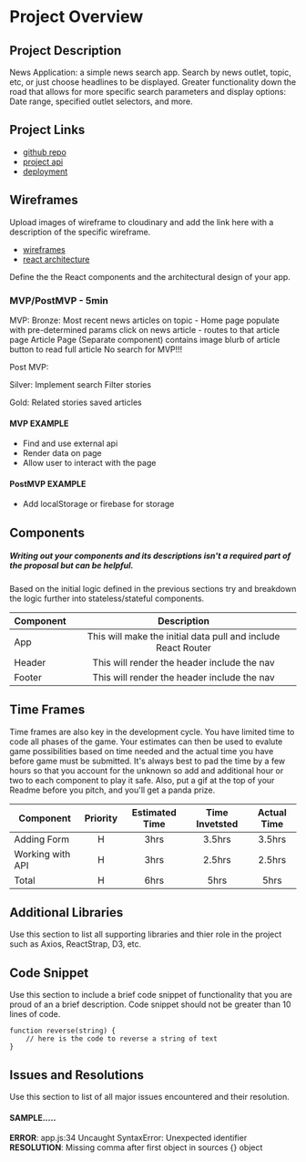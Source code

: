# Project Overview


## Project Description

News Application: a simple news search app. Search by news outlet, topic, etc, or just choose headlines to be displayed. Greater functionality down the road that allows for more specific search parameters and display options: Date range, specified outlet selectors, and more.

## Project Links

- [github repo](https://github.com/macuser413/react-news)
- [project api](https://newsapi.org/)
- [deployment]()

## Wireframes

Upload images of wireframe to cloudinary and add the link here with a description of the specific wireframe.

- [wireframes](https://i.ibb.co/DknZJkZ/React-Project-Components.jpg)
- [react architecture](https://i.ibb.co/DknZJkZ/React-Project-Components.jpg)


Define the the React components and the architectural design of your app.

### MVP/PostMVP - 5min

MVP:
Bronze:
Most recent news articles on topic - Home page
populate with pre-determined params
click on news article - routes to that article page
Article Page (Separate component)
contains image
blurb of article
button to read full article
No search for MVP!!!

Post MVP:

Silver:
Implement search
Filter stories

Gold:
Related stories
saved articles 

#### MVP EXAMPLE
- Find and use external api 
- Render data on page 
- Allow user to interact with the page

#### PostMVP EXAMPLE

- Add localStorage or firebase for storage

## Components
##### Writing out your components and its descriptions isn't a required part of the proposal but can be helpful.

Based on the initial logic defined in the previous sections try and breakdown the logic further into stateless/stateful components. 

| Component | Description | 
| --- | :---: |  
| App | This will make the initial data pull and include React Router| 
| Header | This will render the header include the nav | 
| Footer | This will render the header include the nav | 

## Time Frames

Time frames are also key in the development cycle.  You have limited time to code all phases of the game.  Your estimates can then be used to evalute game possibilities based on time needed and the actual time you have before game must be submitted. It's always best to pad the time by a few hours so that you account for the unknown so add and additional hour or two to each component to play it safe. Also, put a gif at the top of your Readme before you pitch, and you'll get a panda prize.

| Component | Priority | Estimated Time | Time Invetsted | Actual Time |
| --- | :---: |  :---: | :---: | :---: |
| Adding Form | H | 3hrs| 3.5hrs | 3.5hrs |
| Working with API | H | 3hrs| 2.5hrs | 2.5hrs |
| Total | H | 6hrs| 5hrs | 5hrs |

## Additional Libraries
 Use this section to list all supporting libraries and thier role in the project such as Axios, ReactStrap, D3, etc. 

## Code Snippet

Use this section to include a brief code snippet of functionality that you are proud of an a brief description.  Code snippet should not be greater than 10 lines of code. 

```
function reverse(string) {
	// here is the code to reverse a string of text
}
```

## Issues and Resolutions
 Use this section to list of all major issues encountered and their resolution.

#### SAMPLE.....
**ERROR**: app.js:34 Uncaught SyntaxError: Unexpected identifier                                
**RESOLUTION**: Missing comma after first object in sources {} object

